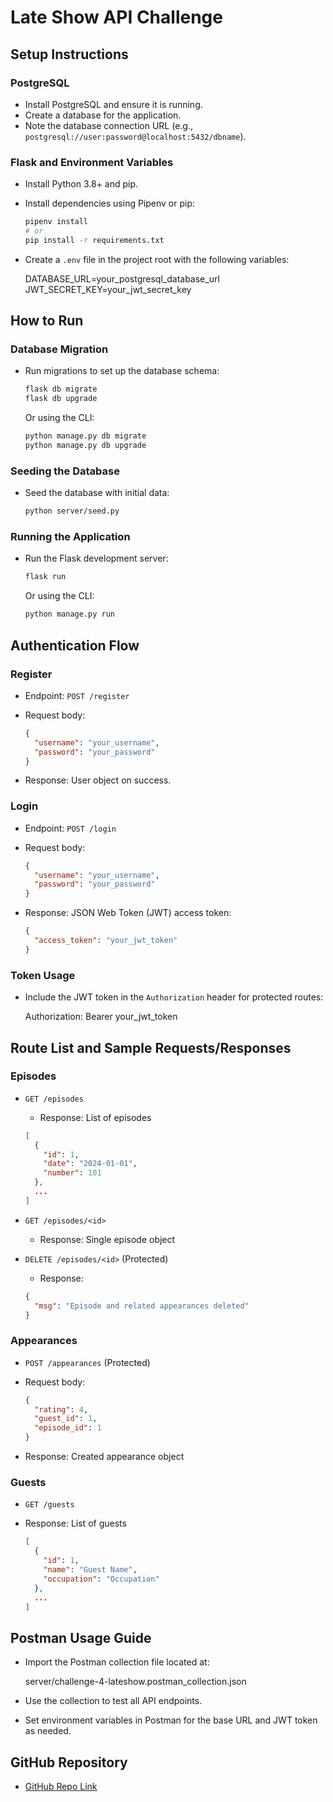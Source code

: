 # Late Show API Challenge

## Setup Instructions

### PostgreSQL

- Install PostgreSQL and ensure it is running.
- Create a database for the application.
- Note the database connection URL (e.g., `postgresql://user:password@localhost:5432/dbname`).

### Flask and Environment Variables

- Install Python 3.8+ and pip.
- Install dependencies using Pipenv or pip:

  ```bash
  pipenv install
  # or
  pip install -r requirements.txt
  ```

- Create a `.env` file in the project root with the following variables:
  
  DATABASE_URL=your_postgresql_database_url
  JWT_SECRET_KEY=your_jwt_secret_key

## How to Run

### Database Migration

- Run migrations to set up the database schema:

  ```bash
  flask db migrate
  flask db upgrade
  ```

  Or using the CLI:

  ```bash
  python manage.py db migrate
  python manage.py db upgrade
  ```

### Seeding the Database

- Seed the database with initial data:

  ```bash
  python server/seed.py
  ```

### Running the Application

- Run the Flask development server:

  ```bash
  flask run
  ```

  Or using the CLI:

  ```bash
  python manage.py run
  ```

## Authentication Flow

### Register

- Endpoint: `POST /register`
- Request body:

  ```json
  {
    "username": "your_username",
    "password": "your_password"
  }
  ```

- Response: User object on success.

### Login

- Endpoint: `POST /login`
- Request body:

  ```json
  {
    "username": "your_username",
    "password": "your_password"
  }
  ```

- Response: JSON Web Token (JWT) access token:

  ```json
  {
    "access_token": "your_jwt_token"
  }
  ```

### Token Usage

- Include the JWT token in the `Authorization` header for protected routes:

  Authorization: Bearer your_jwt_token

## Route List and Sample Requests/Responses

### Episodes

- `GET /episodes`
  - Response: List of episodes

  ```json
  [
    {
      "id": 1,
      "date": "2024-01-01",
      "number": 101
    },
    ...
  ]
  ```

- `GET /episodes/<id>`
  - Response: Single episode object
- `DELETE /episodes/<id>` (Protected)
  - Response:

  ```json
  {
    "msg": "Episode and related appearances deleted"
  }
  ```

### Appearances

- `POST /appearances` (Protected)
- Request body:

  ```json
  {
    "rating": 4,
    "guest_id": 1,
    "episode_id": 1
  }
  ```

- Response: Created appearance object

### Guests

- `GET /guests`
- Response: List of guests

  ```json
  [
    {
      "id": 1,
      "name": "Guest Name",
      "occupation": "Occupation"
    },
    ...
  ]
  ```

## Postman Usage Guide

- Import the Postman collection file located at:

  server/challenge-4-lateshow.postman_collection.json

- Use the collection to test all API endpoints.
- Set environment variables in Postman for the base URL and JWT token as needed.

## GitHub Repository

- [GitHub Repo Link](https://github.com/DunstanKiiru/late-show-api-challenge)  
